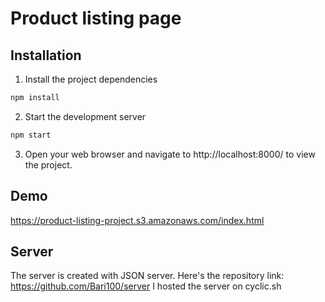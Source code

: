 # Product listing page

## Installation

1. Install the project dependencies
```bash
npm install
```

2. Start the development server
```bash
npm start
```

3. Open your web browser and navigate to http://localhost:8000/ to view the project.

## Demo
https://product-listing-project.s3.amazonaws.com/index.html

## Server
The server is created with JSON server.
Here's the repository link:  https://github.com/Bari100/server
I hosted the server on cyclic.sh